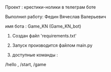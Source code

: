 Проект : крестики-нолики в телеграм боте 

Выполнил работу: Федин Вячеслав Валерьевич

имя бота : Game_KN (Game_KN_bot)

1. Создан файл 'requirements.txt' 

2. Запуск производится файлом main.py

3. доступные команды :

/hello , /start, /game
